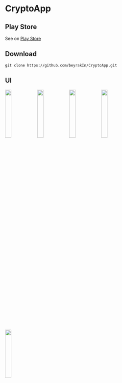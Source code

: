 # CryptoApp

## Play Store
See on [Play Store](https://play.google.com/store/apps/details?id=com.beyrak.crypto)

## Download
```
git clone https://github.com/beyrakIn/CryptoApp.git
```

## UI

<p float=left>
<img width=20% src="https://play-lh.googleusercontent.com/jCSfwvwcpfesfCBbfJGk4Wn5aibD69QYXljH3fbDcxeJs0UYBkyNx24BWTIjiiIIjwE=w7200-h3100-rw" />
<img width=20% src="https://play-lh.googleusercontent.com/Qr23XLHqt33DXBvhYNlLWFQ9SYR0w-fha5mm6e9RPzPX8MuS8rcul0C1oXkztevdhrW5=w7200-h3100-rw" />
<img width=20% src="https://play-lh.googleusercontent.com/0RPZ2-6PH_piqxXvcpRBRT1WXzHX65YraqjDX1sLExOLbVLHdyN3r9oiX8JqhfYhDLo=w7200-h3100-rw" />
<img width=20% src="https://play-lh.googleusercontent.com/lMbL6PaN0i-PpbJl69OBzBp-JbOXq0aljdF3fla89KB2qg4NlteLXiQgiOfapWit7BKQ=w7200-h3100-rw" />
<img width=20% src="https://play-lh.googleusercontent.com/2txCxrGcg9L9umEtV2a4unTpMsZK8WjQy3gS4hR_PasfHlARvVC6HXm4GwxhA03TNg=w7200-h3100-rw" />
 </p>


